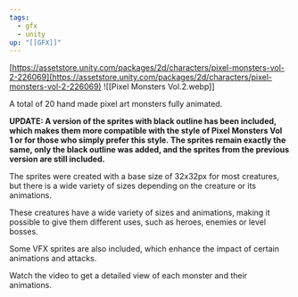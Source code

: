 ```yaml
---
tags:
  - gfx
  - unity
up: "[[GFX]]"
---
```

[https://assetstore.unity.com/packages/2d/characters/pixel-monsters-vol-2-226069](https://assetstore.unity.com/packages/2d/characters/pixel-monsters-vol-2-226069)
![[Pixel Monsters Vol.2.webp]]

A total of 20 hand made pixel art monsters fully animated.

**UPDATE: A version of the sprites with black outline has been included, which makes them more compatible with the style of Pixel Monsters Vol 1 or for those who simply prefer this style. The sprites remain exactly the same, only the black outline was added, and the sprites from the previous version are still included.**

The sprites were created with a base size of 32x32px for most creatures, but there is a wide variety of sizes depending on the creature or its animations.

These creatures have a wide variety of sizes and animations, making it possible to give them different uses, such as heroes, enemies or level bosses.

Some VFX sprites are also included, which enhance the impact of certain animations and attacks.

Watch the video to get a detailed view of each monster and their animations.